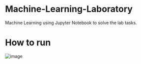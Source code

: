 # Machine-Learning-Laboratory
Machine Learning using Jupyter Notebook to solve the lab tasks.

# How to run
![image](https://user-images.githubusercontent.com/72825756/197519913-6435e6d3-7e06-4264-a6ef-98e93375faf1.png)
